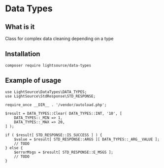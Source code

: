 # Data Types

## What is it
Class for complex data cleaning depending on a type

## Installation
```
composer require lightsource/data-types
```

## Example of usage

```
use LightSource\DataTypes\DATA_TYPES;
use LightSource\StdResponse\STD_RESPONSE;

require_once __DIR__ . '/vendor/autoload.php';

$result = DATA_TYPES::Clear( DATA_TYPES::INT, '10', [
	DATA_TYPES::_MIN => 1,
	DATA_TYPES::_MAX => 20,
] );

if ( $result[ STD_RESPONSE::IS_SUCCESS ] ) {
	$value = $result[ STD_RESPONSE::ARGS ][ DATA_TYPES::_ARG__VALUE ];
	// TODO
} else {
	$errorMsgs = $result[ STD_RESPONSE::E_MSGS ];
	// TODO
}
```
